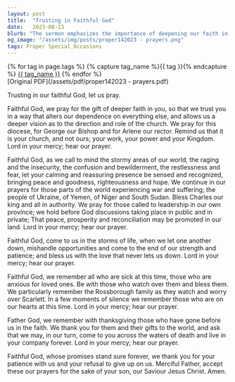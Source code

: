 ```yaml
---
layout: post
title:  "Trusting in Faithful God"
date:   2023-08-13
blurb: "The sermon emphasizes the importance of deepening our faith in God, trusting in His guidance for the church, and seeking His peace in the tumultuous areas of our world. It calls for prayers for global conflicts, local leadership, and personal struggles, while also remembering the sick and those who have passed on in faith."
og_image: "/assets/img/posts/proper142023 - prayers.png"
tags: Proper Special_Occasions
---    
```

<div class="tag-pills">
  {% for tag in page.tags %}
    {% capture tag_name %}{{ tag }}{% endcapture %}
    <a href="{{ site.baseurl }}/tag/{{ tag_name | slugify }}" class="tag-pill">{{ tag_name }}</a>
  {% endfor %}
</div>
[Original PDF](/assets/pdf/proper142023 - prayers.pdf)

Trusting in our faithful God, let us pray.

Faithful God, we pray for the gift of deeper faith in you, so that we trust you in a way that alters our dependence on everything else, and allows us a deeper vision as to the direction and role of the church. We pray for this diocese, for George our Bishop and for Arlene our rector. Remind us that it is your church, and not ours; your work, your power and your Kingdom. Lord in your mercy; hear our prayer.

Faithful God, as we call to mind the stormy areas of our world, the raging and the insecurity, the confusion and bewilderment, the restlessness and fear, let your calming and reassuring presence be sensed and recognized, bringing peace and goodness, righteousness and hope. We continue in our prayers for those parts of the world experiencing war and suffering; the people of Ukraine, of Yemen, of Niger and South Sudan. Bless Charles our king and all in authority. We pray for those called to leadership in our own province; we hold before God discussions taking place in public and in private; That peace, prosperity and reconciliation may be promoted in our land. Lord in your mercy; hear our prayer.

Faithful God, come to us in the storms of life, when we let one another down, mishandle opportunities and come to the end of our strength and patience; and bless us with the love that never lets us down. Lord in your mercy; hear our prayer.

Faithful God, we remember all who are sick at this time, those who are anxious for loved ones. Be with those who watch over them and bless them. We particularly remember the Rossborough family as they watch and worry over Scarlett. In a few moments of silence we remember those who are on our hearts at this time. Lord in your mercy; hear our prayer.

Father God, we remember with thanksgiving those who have gone before us in the faith. We thank you for them and their gifts to the world, and ask that we may, in our turn, come to you across the waters of death and live in your company forever. Lord in your mercy; hear our prayer.

Faithful God, whose promises stand sure forever, we thank you for your patience with us and your refusal to give up on us. Merciful Father, accept these our prayers for the sake of your son, our Saviour Jesus Christ. Amen.
